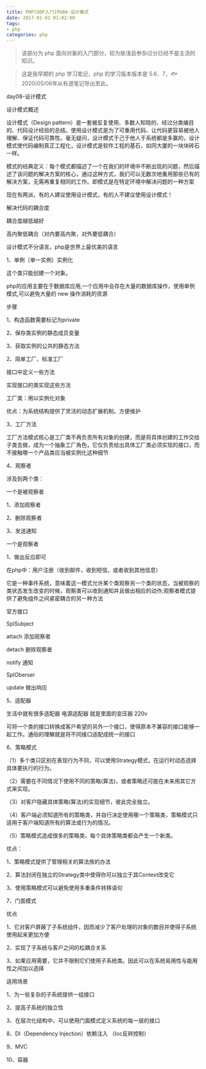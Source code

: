 ```yaml
---
title: PHP[OOP入门]PH08-设计模式
date: 2017-01-01 01:02:08
tags:
- php
categories: php
---
```


> 该部分为 php 面向对象的入门部分，较为肤浅且参杂过分已经不是主流的知识。

> 这是我早期的 php 学习笔记，php 的学习版本版本是 5.6、7，🐟2020/05/06年从有道笔记导出至此。


day08-设计模式

设计模式概述

设计模式（Design
pattern）是一套被反复使用、多数人知晓的、经过分类编目的、代码设计经验的总结。使用设计模式是为了可重用代码、让代码更容易被他人理解、保证代码可靠性。毫无疑问，设计模式于己于他人于系统都是多赢的，设计模式使代码编制真正工程化，设计模式是软件工程的基石，如同大厦的一块块砖石一样。

模式的经典定义：每个模式都描述了一个在我们的环境中不断出现的问题，然后描述了该问题的解决方案的核心，通过这种方式，我们可以无数次地重用那些已有的解决方案，无需再重复相同的工作。即模式是在特定环境中解决问题的一种方案

现在有两派，有的人建议使用设计模式，有的人不建议使用设计模式！

解决代码的耦合度

耦合度越低越好

高内聚低耦合（对内要高内聚，对外要低耦合）

设计模式不分语言。php是世界上最优美的语言

1、单例（单一实例）实例化

这个类只能创建一个对象。

php的应用主要在于数据库应用,一个应用中会存在大量的数据库操作，使用单例模式,可以避免大量的
new 操作消耗的资源

步骤

1、构造函数需要标记为private

2、保存类实例的静态成员变量

3、获取实例的公共的静态方法

2、简单工厂、标准工厂

接口中定义一些方法

实现接口的类实现这些方法

工厂类：用以实例化对象

优点：为系统结构提供了灵活的动态扩展机制。方便维护

3、工厂方法

工厂方法模式核心是工厂类不再负责所有对象的创建，而是将具体创建的工作交给子类去做，成为一个抽象工厂角色，它仅负责给出具体工厂类必须实现的接口，而不接触哪一个产品类应当被实例化这种细节

4、观察者

涉及到两个类：

一个是被观察者

1、添加观察者

2、删除观察者

3、发送通知

一个是观察者

1、做出反应即可

在php中：用户注册（收到邮件，收到短信，或者收到其他信息）

它是一种事件系统，意味着这一模式允许某个类观察另一个类的状态，当被观察的类状态发生改变的时候，观察类可以收到通知并且做出相应的动作;观察者模式提供了避免组件之间紧密耦合的另一种方法

官方接口

SplSubject

attach 添加观察者

detach 删除观察者

notify 通知

SplOberser

update 做出响应

5、适配器

生活中就有很多适配器 电源适配器 就是里面的变压器 220v

可将一个类的接口转换成客户希望的另外一个接口，使得原本不兼容的接口能够一起工作。通俗的理解就是将不同接口适配成统一的接口

6、策略模式

（1）多个类只区别在表现行为不同，可以使用Strategy模式，在运行时动态选择具体要执行的行为。

（2）需要在不同情况下使用不同的策略(算法)，或者策略还可能在未来用其它方式来实现。

（3）对客户隐藏具体策略(算法)的实现细节，彼此完全独立。

（4）客户端必须知道所有的策略类，并自行决定使用哪一个策略类，策略模式只适用于客户端知道所有的算法或行为的情况。

（5）策略模式造成很多的策略类，每个具体策略类都会产生一个新类。

优点：

1、策略模式提供了管理相关的算法族的办法

2、算法封闭在独立的Strategy类中使得你可以独立于其Context改变它

3、使用策略模式可以避免使用多重条件转移语句

7、门面模式

优点

1、它对客户屏蔽了子系统组件，因而减少了客户处理的对象的数目并使得子系统使用起来更加方便

2、实现了子系统与客户之间的松耦合关系

3、如果应用需要，它并不限制它们使用子系统类。因此可以在系统易用性与能用性之间加以选择

适用场景

1、为一些复杂的子系统提供一组接口

2、提高子系统的独立性

3、在层次化结构中，可以使用门面模式定义系统的每一层的接口

8、DI（Dependency Injection）依赖注入 （Ioc反转控制）

9、MVC

10、容器
